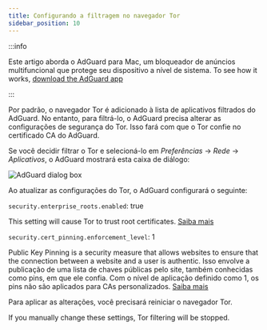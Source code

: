 ```yaml
---
title: Configurando a filtragem no navegador Tor
sidebar_position: 10
---
```


:::info

Este artigo aborda o AdGuard para Mac, um bloqueador de anúncios multifuncional que protege seu dispositivo a nível de sistema. To see how it works, [download the AdGuard app](https://agrd.io/download-kb-adblock)

:::

Por padrão, o navegador Tor é adicionado à lista de aplicativos filtrados do AdGuard. No entanto, para filtrá-lo, o AdGuard precisa alterar as configurações de segurança do Tor. Isso fará com que o Tor confie no certificado CA do AdGuard.

Se você decidir filtrar o Tor e selecioná-lo em *Preferências* → *Rede* → *Aplicativos*, o AdGuard mostrará esta caixa de diálogo:

![AdGuard dialog box](https://cdn.adtidy.org/content/kb/ad_blocker/mac/tor-setup.png)

Ao atualizar as configurações do Tor, o AdGuard configurará o seguinte:

`security.enterprise_roots.enabled`: true

This setting will cause Tor to trust root certificates. [Saiba mais](https://support.mozilla.org/en-US/kb/setting-certificate-authorities-firefox)

`security.cert_pinning.enforcement_level`: 1

Public Key Pinning is a security measure that allows websites to ensure that the connection between a website and a user is authentic. Isso envolve a publicação de uma lista de chaves públicas pelo site, também conhecidas como pins, em que ele confia. Com o nível de aplicação definido como 1, os pins não são aplicados para CAs personalizados. [Saiba mais](https://wiki.mozilla.org/SecurityEngineering/Public_Key_Pinning)

Para aplicar as alterações, você precisará reiniciar o navegador Tor.

If you manually change these settings, Tor filtering will be stopped.
